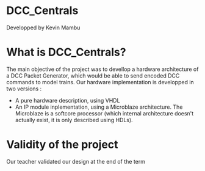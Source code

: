 # DCC_Centrals
Developped by Kevin Mambu

# What is DCC_Centrals?
The main objective of the project was to devellop a hardware architecture of a DCC Packet Generator, which would be able to send encoded DCC commands to model trains.
Our hardware implementation is developped in two versions :
* A pure hardware description, using VHDL
* An IP module inplementation, using a Microblaze architecture. The Microblaze is a softcore processor (which internal architecture doesn't actually exist, it is only described using HDLs).

# Validity of the project
Our teacher validated our design at the end of the term
